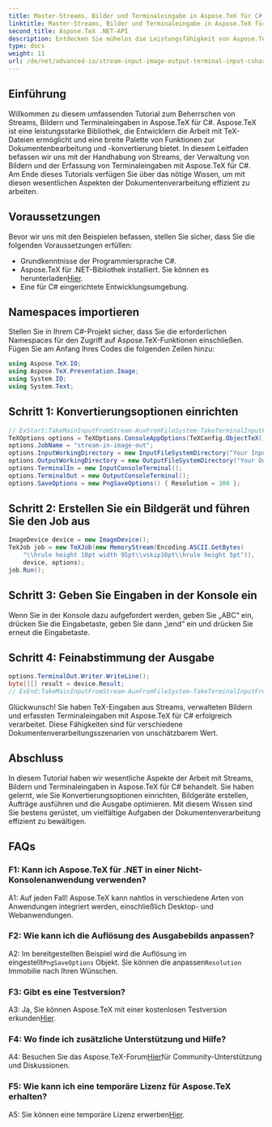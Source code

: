 ```yaml
---
title: Master-Streams, Bilder und Terminaleingabe in Aspose.TeX für C#
linktitle: Master-Streams, Bilder und Terminaleingabe in Aspose.TeX für C#
second_title: Aspose.TeX .NET-API
description: Entdecken Sie mühelos die Leistungsfähigkeit von Aspose.TeX für C#-Masterstreams, Bilder und Terminaleingaben. Laden Sie es jetzt herunter und profitieren Sie von einer reibungslosen Dokumentenverarbeitung.
type: docs
weight: 11
url: /de/net/advanced-io/stream-input-image-output-terminal-input-csharp/
---
```

## Einführung

Willkommen zu diesem umfassenden Tutorial zum Beherrschen von Streams, Bildern und Terminaleingaben in Aspose.TeX für C#. Aspose.TeX ist eine leistungsstarke Bibliothek, die Entwicklern die Arbeit mit TeX-Dateien ermöglicht und eine breite Palette von Funktionen zur Dokumentenbearbeitung und -konvertierung bietet. In diesem Leitfaden befassen wir uns mit der Handhabung von Streams, der Verwaltung von Bildern und der Erfassung von Terminaleingaben mit Aspose.TeX für C#. Am Ende dieses Tutorials verfügen Sie über das nötige Wissen, um mit diesen wesentlichen Aspekten der Dokumentenverarbeitung effizient zu arbeiten.

## Voraussetzungen

Bevor wir uns mit den Beispielen befassen, stellen Sie sicher, dass Sie die folgenden Voraussetzungen erfüllen:

- Grundkenntnisse der Programmiersprache C#.
-  Aspose.TeX für .NET-Bibliothek installiert. Sie können es herunterladen[Hier](https://releases.aspose.com/tex/net/).
- Eine für C# eingerichtete Entwicklungsumgebung.

## Namespaces importieren

Stellen Sie in Ihrem C#-Projekt sicher, dass Sie die erforderlichen Namespaces für den Zugriff auf Aspose.TeX-Funktionen einschließen. Fügen Sie am Anfang Ihres Codes die folgenden Zeilen hinzu:

```csharp
using Aspose.TeX.IO;
using Aspose.TeX.Presentation.Image;
using System.IO;
using System.Text;
```

## Schritt 1: Konvertierungsoptionen einrichten

```csharp
// ExStart:TakeMainInputFromStream-AuxFromFileSystem-TakeTerminalInputFromConsole-AlternativeImagesStorage
TeXOptions options = TeXOptions.ConsoleAppOptions(TeXConfig.ObjectTeX());
options.JobName = "stream-in-image-out";
options.InputWorkingDirectory = new InputFileSystemDirectory("Your Input Directory");
options.OutputWorkingDirectory = new OutputFileSystemDirectory("Your Output Directory");
options.TerminalIn = new InputConsoleTerminal();
options.TerminalOut = new OutputConsoleTerminal();
options.SaveOptions = new PngSaveOptions() { Resolution = 300 };
```

## Schritt 2: Erstellen Sie ein Bildgerät und führen Sie den Job aus

```csharp
ImageDevice device = new ImageDevice();
TeXJob job = new TeXJob(new MemoryStream(Encoding.ASCII.GetBytes(
    "\\hrule height 10pt width 95pt\\vskip10pt\\hrule height 5pt")),
    device, options);
job.Run();
```

## Schritt 3: Geben Sie Eingaben in der Konsole ein

Wenn Sie in der Konsole dazu aufgefordert werden, geben Sie „ABC“ ein, drücken Sie die Eingabetaste, geben Sie dann „\end“ ein und drücken Sie erneut die Eingabetaste.

## Schritt 4: Feinabstimmung der Ausgabe

```csharp
options.TerminalOut.Writer.WriteLine();
byte[][] result = device.Result;
// ExEnd:TakeMainInputFromStream-AuxFromFileSystem-TakeTerminalInputFromConsole-AlternativeImagesStorage
```

Glückwunsch! Sie haben TeX-Eingaben aus Streams, verwalteten Bildern und erfassten Terminaleingaben mit Aspose.TeX für C# erfolgreich verarbeitet. Diese Fähigkeiten sind für verschiedene Dokumentenverarbeitungsszenarien von unschätzbarem Wert.

## Abschluss

In diesem Tutorial haben wir wesentliche Aspekte der Arbeit mit Streams, Bildern und Terminaleingaben in Aspose.TeX für C# behandelt. Sie haben gelernt, wie Sie Konvertierungsoptionen einrichten, Bildgeräte erstellen, Aufträge ausführen und die Ausgabe optimieren. Mit diesem Wissen sind Sie bestens gerüstet, um vielfältige Aufgaben der Dokumentenverarbeitung effizient zu bewältigen.

## FAQs

### F1: Kann ich Aspose.TeX für .NET in einer Nicht-Konsolenanwendung verwenden?

A1: Auf jeden Fall! Aspose.TeX kann nahtlos in verschiedene Arten von Anwendungen integriert werden, einschließlich Desktop- und Webanwendungen.

### F2: Wie kann ich die Auflösung des Ausgabebilds anpassen?

 A2: Im bereitgestellten Beispiel wird die Auflösung im eingestellt`PngSaveOptions` Objekt. Sie können die anpassen`Resolution` Immobilie nach Ihren Wünschen.

### F3: Gibt es eine Testversion?

 A3: Ja, Sie können Aspose.TeX mit einer kostenlosen Testversion erkunden[Hier](https://releases.aspose.com/).

### F4: Wo finde ich zusätzliche Unterstützung und Hilfe?

 A4: Besuchen Sie das Aspose.TeX-Forum[Hier](https://forum.aspose.com/c/tex/47)für Community-Unterstützung und Diskussionen.

### F5: Wie kann ich eine temporäre Lizenz für Aspose.TeX erhalten?

 A5: Sie können eine temporäre Lizenz erwerben[Hier](https://purchase.aspose.com/temporary-license/).